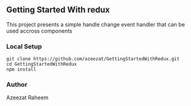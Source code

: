## Getting Started With redux

This project presents a simple handle change event handler that can be used accross components

### Local Setup

```
git clone https://github.com/azeezat/GettingStartedWithRedux.git
cd GettingStartedWithRedux
npm install
```

### Author

Azeezat Raheem



